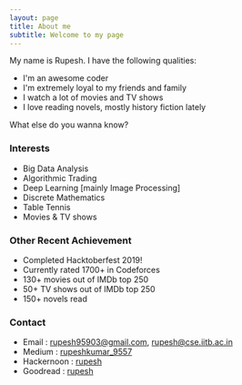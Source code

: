 ```yaml
---
layout: page
title: About me
subtitle: Welcome to my page
---
```


My name is Rupesh. I have the following qualities:

- I'm an awesome coder
- I'm extremely loyal to my friends and family
- I watch a lot of movies and TV shows
- I love reading novels, mostly history fiction lately

What else do you wanna know?

### Interests

- Big Data Analysis
- Algorithmic Trading
- Deep Learning [mainly Image Processing]
- Discrete Mathematics 
- Table Tennis
- Movies & TV shows

### Other Recent Achievement
* Completed Hacktoberfest 2019!
* Currently rated 1700+ in Codeforces
* 130+ movies out of IMDb top 250
* 50+ TV shows out of IMDb top 250
* 150+ novels read 


### Contact

- Email : [rupesh95903@gmail.com](mailto:rupesh95903@gmail.com), [rupesh@cse.iitb.ac.in](mailto:rupesh@cse.iitb.ac.in)
- Medium : [rupeshkumar_9557](https://medium.com/@rupeshkumar_9557)
- Hackernoon : [rupesh](https://hackernoon.com/@rupesh)
- Goodread : [rupesh](https://www.goodreads.com/user/show/69283590-rupesh)

